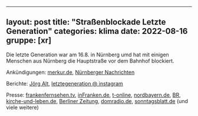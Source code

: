 
---
layout: post
title: "Straßenblockade Letzte Generation"
categories: klima
date: 2022-08-16
gruppe: [xr]
---

Die letzte Generation war am 16.8. in Nürnberg umd hat mit einigen Menschen aus Nürnberg die Hauptstraße vor dem Bahnhof blockiert.

Ankündigungen: [merkur.de](https://www.merkur.de/bayern/nuernberg/achtung-auto-pendler-nuernberg-woche-blockaden-gesamten-stadtgebiet-91726886.html), [Nürnberger Nachrichten](https://www.nn.de/nuernberg/aktivisten-kundigen-in-nurnberg-massive-storung-des-autoverkehrs-an-1.12428232)

Berichte:
[Jörg Alt](https://www.instagram.com/p/ChWaQOXjsPj/), [letztegeneration @ instagram](https://www.instagram.com/p/ChUzCSTs_3x/)

Presse:
[frankenfernsehen.tv](https://www.frankenfernsehen.tv/klimaprotest-sorgt-fuer-verkehrsbehinderungen-am-nuernberger-hauptbahnhof-240280/), [inFranken.de](https://www.infranken.de/lk/nuernberg/nuernberg-klimaaktivisten-sorgen-fuer-verkehrschaos-weitere-massive-stoerungen-angekuendigt-art-5521982), [t-online](https://www.t-online.de/region/nuernberg/id_100039974/-die-sollen-lieber-arbeiten-gehen-aktivisten-blockieren-strassen-in-nuernberg.html), [nordbayern.de](https://www.nordbayern.de/region/nuernberg/aktivisten-kleben-sich-fest-klima-protest-lost-chaos-in-nurnbergs-innenstadt-aus-1.12437350), [BR](https://www.br.de/nachrichten/bayern/hauptbahnhof-nuernberg-klima-aktivisten-legen-verkehr-lahm,TEfTVV0), [kirche-und-leben.de](https://www.kirche-und-leben.de/artikel/jesuitenpater-joerg-alt-blockiert-nuernberger-hauptverkehrsstrasse), [Berliner Zeitung](https://www.berliner-zeitung.de/news/geistlicher-blockiert-gemeinsam-mit-letzter-generation-strasse-li.257077), [domradio.de](https://www.domradio.de/artikel/warum-sich-ein-jesuit-mit-sekundenkleber-die-strasse-klebt), [sonntagsblatt.de](https://www.sonntagsblatt.de/artikel/gesellschaft/warum-sich-klimaaktivistinnen-nuernberg-strassen-geklebt-haben) (und viele weitere)

